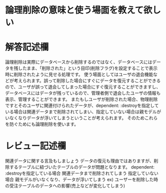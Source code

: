 # 論理削除の意味と使う場面を教えて欲しい
# 解答記述欄
論理削除は実際にデータベースから削除するのではなく、データベースにはデータを残したまま、「削除された」という目印(削除フラグ)を設定することで表示時に削除されたように見せる処理です。
使う場面としてはユーザの退会機能などが考えられます。誤って削除した場合にすぐにデータを復元することができるので、ユーザが誤って退会してしまった場合にすぐ復元することができますし、データベースにはデータが残っているので、管理者側で退会したユーザの情報も表示、管理することができます。
またもしユーザが削除された場合、物理削除ですとそのユーザに関連付けられたデータが、dependent: :destroyを指定している場合は関連データまで削除されてしまい、指定していない場合は親モデルがいなくなりデータが浮いてしまうということが考えられます。
そのためこれらを防ぐためにも論理削除を使います。


# レビュー記述欄

関連データに関する言及もしましょう
データの復元も理由ではありますが、削除するテーブルに紐づいたテーブルのデータが問題となります。
dependent: :destroyを指定している場合
 関連データまで削除されてしまう
指定していない場合
 親モデルがいなくなり、データが浮いてしまう
ex) ユーザーを削除した時の受注テーブルのデータへの影響(売上などが変化してしまう)
